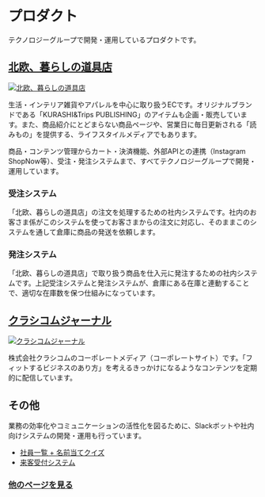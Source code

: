 # プロダクト

テクノロジーグループで開発・運用しているプロダクトです。

## [北欧、暮らしの道具店](https://hokuohkurashi.com/)
[![北欧、暮らしの道具店](https://s3-ap-northeast-1.amazonaws.com/kurashicom-images/shop/2019-01-22/ec0106e64e7fa6c0206f7e4137a1ff40.png)](https://hokuohkurashi.com/)

生活・インテリア雑貨やアパレルを中心に取り扱うECです。オリジナルブランドである「KURASHI&Trips PUBLISHING」のアイテムも企画・販売しています。また、商品紹介にとどまらない商品ページや、営業日に毎日更新される「読みもの」を提供する、ライフスタイルメディアでもあります。

商品・コンテンツ管理からカート・決済機能、外部APIとの連携（Instagram ShopNow等）、受注・発注システムまで、すべてテクノロジーグループで開発・運用しています。

### 受注システム

「北欧、暮らしの道具店」の注文を処理するための社内システムです。社内のお客さま係がこのシステムを使ってお客さまからの注文に対応し、そのままこのシステムを通して倉庫に商品の発送を依頼します。

### 発注システム

「北欧、暮らしの道具店」で取り扱う商品を仕入元に発注するための社内システムです。上記受注システムと発注システムが、倉庫にある在庫と連動することで、適切な在庫数を保つ仕組みになっています。

## [クラシコムジャーナル](https://kurashicom.jp/)
[![クラシコムジャーナル](https://s3-ap-northeast-1.amazonaws.com/kurashicom-images/shop/2019-01-22/01664e6f928d6b41bbf73763ac1d0a1a.png)](https://kurashicom.jp/)

株式会社クラシコムのコーポレートメディア（コーポレートサイト）です。「フィットするビジネスのあり方」を考えるきっかけになるようなコンテンツを定期的に配信しています。

## その他

業務の効率化やコミュニケーションの活性化を図るために、Slackボットや社内向けシステムの開発・運用も行っています。

- [社員一覧 + 名前当てクイズ](https://note.mu/kurashicom_tech/n/nd72c2425030d)
- [来客受付システム](https://note.mu/kurashicom_tech/n/n380cde840c4b)

### [他のページを見る](./index.md)
